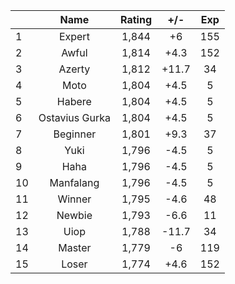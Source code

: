 | |Name|Rating|+/-|Exp|
|-|:--:|:----:|:-:|:-:|
|1|Expert|1,844|+6|155|
|2|Awful|1,814|+4.3|152|
|3|Azerty|1,812|+11.7|34|
|4|Moto|1,804|+4.5|5|
|5|Habere|1,804|+4.5|5|
|6|Ostavius Gurka|1,804|+4.5|5|
|7|Beginner|1,801|+9.3|37|
|8|Yuki|1,796|-4.5|5|
|9|Haha|1,796|-4.5|5|
|10|Manfalang|1,796|-4.5|5|
|11|Winner|1,795|-4.6|48|
|12|Newbie|1,793|-6.6|11|
|13|Uiop|1,788|-11.7|34|
|14|Master|1,779|-6|119|
|15|Loser|1,774|+4.6|152|
